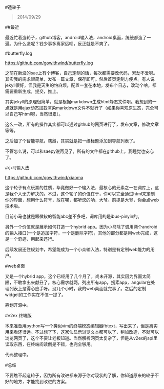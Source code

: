 #造轮子
>2014/09/29

##最近

最近忙着造轮子，github博客，android输入法，android桌面，统统都造了一遍。为什么造呢？钱少事多离家远呗，反正就是不爽了。

#butterfly.log

https://github.com/gowithwind/butterfly.log

之前在新浪的sae上有个博客，自己定制的话，每次都需要改代码，累劫不爱呀。其实我的需求很简单，发布一篇文章，保存即可。然后首页定制方便点。有人说jekyll很好，但我是天生的怕麻烦，配置一套在本地，发布个日志，改动个啥，都需要重新生成，提交，推上。

其实jekyll的原理很简单，就是根据markdown生成html静态文件呗。我想到的一点就是用ajax动态加载渲染markdown文件不就行了（如果你喜欢原生态，完全可以自己写html呀，当然很累）。

这么一改，所有的操作其实都可以通过github的网页进行了，发布文章，修改文章等等。

之后加了个智能导航，瞎掰，其实就是把一级标题添加到导航列表了。

不管怎么说，可以和saepy说再见了，所有的文件都在github上，我睡觉也安心了。

#小马输入法

https://github.com/gowithwind/xiaoma

这个轮子有点玩票的性质，毕竟做好一个输入法，最核心的元素之一在词库上，这是我个人无力解决的。不过，这个轮子的价值在于，你可以完全通过html来定制你的界面，想用什么符号，放在哪，都听您的呐，大爷。前提是大爷，你会点web技术啦。

目前小马也就是跟微软的智能abc差不多吧，词库用的是ibus-pinyin的。

另外一个价值就是展示如何打造一个hybrid app。因为小马除了调用两个android的输入接口(一个是追加字符，一个是删除字符)，其他的部分都是用web完成，这是一个奇迹，用起来还行。

后续发展还住规划中，希望能成为一个小众输入法，特别是有定制web能力的用户。

#web桌面

又是一个hybrid app，这个已经用了几个月了，尚未开源，其实因为界面太简陋，不敢拿出来献丑了。核心需求就两，列出所有app，搜索app，angular在处理列表上是得心应手呀。没几个小时，我的web桌面就完事了。之后的定制widget的工作实在不值一提了。

筹划开源中。

#v2ex 终端版

本来准备用python写一个类似vim的终端模态编辑器fbtext，写出来了，但是离实用来看还很远。不过想了下，这家伙显示浏览文本都可以了，稍加改造，不就可以浏览网页了，这个不要让老板知道。当然解析网页太复杂了，但是从v2ex的api里读取东西，在终端阅读倒是不错，也完全够用。

代码整理中。


#总结

不要瞧不起造轮子，因为所有改进都来源于你对现状的了解，你知道原来的轮子不好的地方，才能找到改进的方案。




